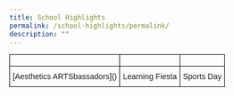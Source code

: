 ```yaml
---
title: School Highlights
permalink: /school-highlights/permalink/
description: ""
---
```

<style type="text/css">
.tg  {border-collapse:collapse;border-spacing:0;margin:0px auto;}
.tg td{border-color:black;border-style:solid;border-width:1px;font-family:Arial, sans-serif;font-size:14px;
  overflow:hidden;padding:10px 5px;word-break:normal;}
.tg th{border-color:black;border-style:solid;border-width:1px;font-family:Arial, sans-serif;font-size:14px;
  font-weight:normal;overflow:hidden;padding:10px 5px;word-break:normal;}
.tg .tg-ul38{position:-webkit-sticky;position:sticky;text-align:left;top:-1px;vertical-align:top;will-change:transform}
.tg .tg-baqh{text-align:center;vertical-align:top}
</style>
<table class="tg">
<thead>
  <tr>
    <th class="tg-ul38"></th>
    <th class="tg-ul38"></th>
    <th class="tg-ul38"></th>
  </tr>
</thead>
<tbody>
  <tr>
    <td class="tg-baqh">[Aesthetics ARTSbassadors]()</td>
    <td class="tg-baqh">Learning Fiesta</td>
    <td class="tg-baqh">Sports Day</td>
  </tr>
</tbody>
</table>